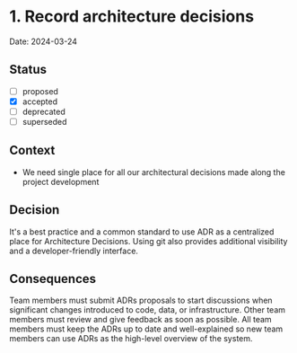 # 1. Record architecture decisions

Date: 2024-03-24

## Status

- [ ] proposed
- [x] accepted
- [ ] deprecated
- [ ] superseded

## Context

- We need single place for all our architectural decisions made along the project development

## Decision

It's a best practice and a common standard to use ADR as a centralized place for Architecture Decisions. Using git also provides additional visibility and a developer-friendly interface.

## Consequences

Team members must submit ADRs proposals to start discussions when significant changes introduced to code, data, or infrastructure.
Other team members must review and give feedback as soon as possible.
All team members must keep the ADRs up to date and well-explained so new team members can use ADRs as the high-level overview of the system.

